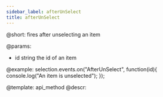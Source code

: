 ```yaml
---
sidebar_label: afterUnSelect
title: afterUnSelect
---          
```


@short:
	fires after unselecting an item

@params:
- id		string		the id of an item



@example:
selection.events.on("AfterUnSelect", function(id){
    console.log("An item is unselected");
});


@template:	api_method
@descr:


